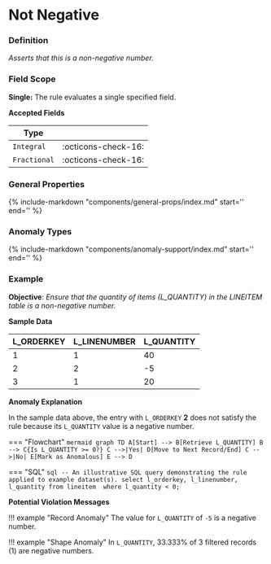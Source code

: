 # Not Negative

### Definition

*Asserts that this is a non-negative number.*

### Field Scope

**Single:** The rule evaluates a single specified field.

**Accepted Fields**

| Type        |                             |
|-------------|-----------------------------|
| `Integral`  | <div style="text-align:center">:octicons-check-16:</div>         |
| `Fractional`| <div style="text-align:center">:octicons-check-16:</div>         |

### General Properties

{%
    include-markdown "components/general-props/index.md"
    start='<!-- all-props--start -->'
    end='<!-- all-props--end -->'
%}

### Anomaly Types

{%
    include-markdown "components/anomaly-support/index.md"
    start='<!-- all-types--start -->'
    end='<!-- all-types--end -->'
%}

### Example

**Objective**: *Ensure that the quantity of items (L_QUANTITY) in the LINEITEM table is a non-negative number.*

**Sample Data**

| L_ORDERKEY | L_LINENUMBER | L_QUANTITY |
|------------|--------------|------------|
| 1          | 1            | 40         |
| 2          | 2            | <span class="text-negative">-5</span>         |
| 3          | 1            | 20         |

**Anomaly Explanation**

In the sample data above, the entry with `L_ORDERKEY` **2** does not satisfy the rule because its `L_QUANTITY` value is a negative number.

=== "Flowchart"
    ```mermaid
    graph TD
    A[Start] --> B[Retrieve L_QUANTITY]
    B --> C{Is L_QUANTITY >= 0?}
    C -->|Yes| D[Move to Next Record/End]
    C -->|No| E[Mark as Anomalous]
    E --> D
    ```

=== "SQL"
    ```sql
    -- An illustrative SQL query demonstrating the rule applied to example dataset(s).
    select
        l_orderkey,
        l_linenumber,
        l_quantity
    from lineitem 
    where
        l_quantity < 0;
    ```

**Potential Violation Messages**

!!! example "Record Anomaly"
    The value for `L_QUANTITY` of `-5` is a negative number.

!!! example "Shape Anomaly"
    In `L_QUANTITY`, 33.333% of 3 filtered records (1) are negative numbers.
